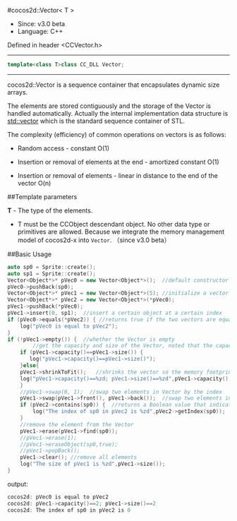 #cocos2d::Vector< T >

- Since: v3.0 beta
- Language: C++

Defined in header <CCVector.h>

---

```cpp
template<class T>class CC_DLL Vector;
```

---

cocos2d::Vector is a sequence container that encapsulates dynamic size arrays.

The elements are stored contiguously and the storage of the Vector is handled automatically. Actually the internal implementation data structure is [std::vector<T>](http://en.cppreference.com/w/cpp/container/vector) which is the standard sequence container of STL.

The complexity (efficiency) of common operations on vectors is as follows:

- Random access - constant O(1)

- Insertion or removal of elements at the end - amortized constant O(1)

- Insertion or removal of elements - linear in distance to the end of the vector O(n)


##Template parameters

**T** - The type of the elements.

- T must be the CCObject descendant object. No other data type or primitives are allowed. Because we integrate the memory management model of cocos2d-x into `Vector`.    （since v3.0 beta）

##Basic Usage

```cpp
auto sp0 = Sprite::create();
auto sp1 = Sprite::create();
Vector<Object*>* pVec0 = new Vector<Object*>();  //default constructor
pVec0->pushBack(sp0);
Vector<Object*>* pVec1 = new Vector<Object*>(5); //initialize a vector with a capacity
Vector<Object*>* pVec2 = new Vector<Object*>(*pVec0);
pVec1->pushBack(*pVec0);
pVec1->insert(0, sp1);  //insert a certain object at a certain index
if (pVec0->equals(*pVec2)) { //returns true if the two vectors are equal
    log("pVec0 is equal to pVec2");
}
if (!pVec1->empty()) {  //whether the Vector is empty
        //get the capacity and size of the Vector, noted that the capacity is not necessarily equal to the vector size.
    if (pVec1->capacity()==pVec1->size()) {
       log("pVec1->capacity()==pVec1->size()");
    }else{
    pVec1->shrinkToFit();   //shrinks the vector so the memory footprint corresponds with the number of items
    log("pVec1->capacity()==%zd; pVec1->size()==%zd",pVec1->capacity(),pVec1->size());
    }
    //pVec1->swap(0, 1);  //swap two elements in Vector by the index
    pVec1->swap(pVec1->front(), pVec1->back());  //swap two elements in Vector by the value
    if (pVec2->contains(sp0)) {  //returns a Boolean value that indicates whether object is present in vector
        log("The index of sp0 in pVec2 is %zd",pVec2->getIndex(sp0));
    }
    //remove the element from the Vector
    pVec1->erase(pVec1->find(sp0));
    //pVec1->erase(1);
    //pVec1->eraseObject(sp0,true);
    //pVec1->popBack(); 
    pVec1->clear(); //remove all elements
    log("The size of pVec1 is %zd",pVec1->size());
}
```

output:

```cpp
cocos2d: pVec0 is equal to pVec2
cocos2d: pVec1->capacity()==2; pVec1->size()==2
cocos2d: The index of sp0 in pVec2 is 0
```